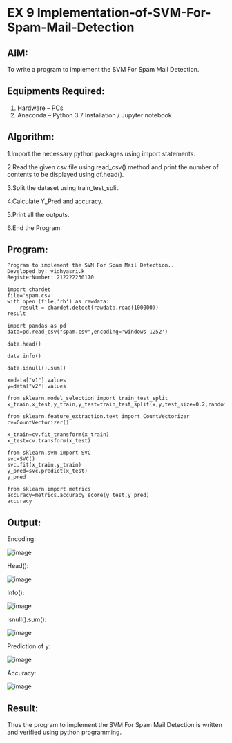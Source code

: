 # EX 9  Implementation-of-SVM-For-Spam-Mail-Detection

## AIM:

To write a program to implement the SVM For Spam Mail Detection.

## Equipments Required:

1. Hardware – PCs
2. Anaconda – Python 3.7 Installation / Jupyter notebook

## Algorithm:

1.Import the necessary python packages using import statements.

2.Read the given csv file using read_csv() method and print the number of contents to be displayed using df.head().

3.Split the dataset using train_test_split.

4.Calculate Y_Pred and accuracy.

5.Print all the outputs.

6.End the Program.

## Program:
```
Program to implement the SVM For Spam Mail Detection..
Developed by: vidhyasri.k
RegisterNumber: 212222230170 
```
```
import chardet
file='spam.csv'
with open (file,'rb') as rawdata:
    result = chardet.detect(rawdata.read(100000))
result

import pandas as pd
data=pd.read_csv("spam.csv",encoding='windows-1252')

data.head()

data.info()

data.isnull().sum()

x=data["v1"].values
y=data["v2"].values

from sklearn.model_selection import train_test_split
x_train,x_test,y_train,y_test=train_test_split(x,y,test_size=0.2,random_state=0)

from sklearn.feature_extraction.text import CountVectorizer
cv=CountVectorizer()

x_train=cv.fit_transform(x_train)
x_test=cv.transform(x_test)

from sklearn.svm import SVC
svc=SVC()
svc.fit(x_train,y_train)
y_pred=svc.predict(x_test)
y_pred

from sklearn import metrics
accuracy=metrics.accuracy_score(y_test,y_pred)
accuracy
```
## Output:

Encoding:

![image](https://github.com/vidhyasrikachapalayam/Implementation-of-SVM-For-Spam-Mail-Detection/assets/119477817/d3717f36-ac19-4bfe-979a-362a933dc9eb)


Head():

![image](https://github.com/vidhyasrikachapalayam/Implementation-of-SVM-For-Spam-Mail-Detection/assets/119477817/0a694537-2052-41e4-8cd5-b5f3208ddaf9)

Info():

![image](https://github.com/vidhyasrikachapalayam/Implementation-of-SVM-For-Spam-Mail-Detection/assets/119477817/db21e1d4-7505-4f18-a042-5e8859340cfb)

isnull().sum():

![image](https://github.com/vidhyasrikachapalayam/Implementation-of-SVM-For-Spam-Mail-Detection/assets/119477817/ca8f8fe6-9ebf-445a-a881-2a0fb9a7a4c7)

Prediction of y:

![image](https://github.com/vidhyasrikachapalayam/Implementation-of-SVM-For-Spam-Mail-Detection/assets/119477817/7c965be3-d28d-4f71-b416-2cfbb0f7b4ca)

Accuracy:

![image](https://github.com/vidhyasrikachapalayam/Implementation-of-SVM-For-Spam-Mail-Detection/assets/119477817/9d8650ab-54e5-42f2-9029-ef8a7e96d603)



## Result:

Thus the program to implement the SVM For Spam Mail Detection is written and verified using python programming.
